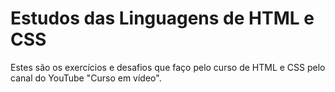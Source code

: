 # Estudos das Linguagens de HTML e CSS
 Estes são os exercícios e desafios que faço pelo curso de HTML e CSS pelo canal do YouTube "Curso em vídeo".
